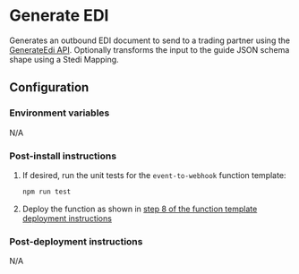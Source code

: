 # Generate EDI

Generates an outbound EDI document to send to a trading partner using the [GenerateEdi API](https://www.stedi.com/docs/core/parsing-and-generating-edi#generate-and-send-edi). Optionally transforms the input to the guide JSON schema shape using a Stedi Mapping. 

## Configuration

### Environment variables

N/A

### Post-install instructions

1. If desired, run the unit tests for the `event-to-webhook` function template:

    ```bash
    npm run test
    ```

2. Deploy the function as shown in [step 8 of the function template deployment instructions](/README.md#deploying-function-templates)

### Post-deployment instructions

N/A
